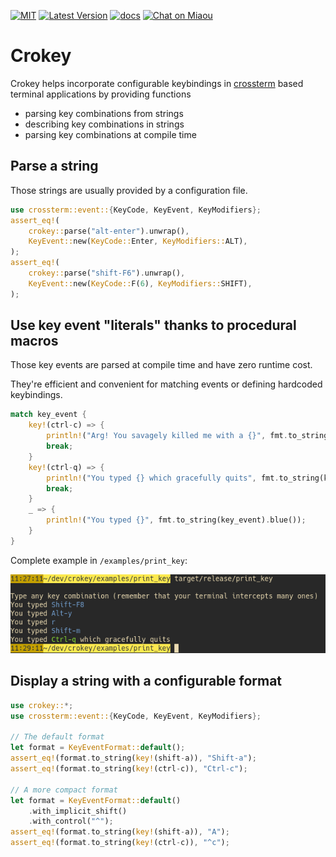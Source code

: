 [![MIT][s2]][l2] [![Latest Version][s1]][l1] [![docs][s3]][l3] [![Chat on Miaou][s4]][l4]

[s1]: https://img.shields.io/crates/v/crokey.svg
[l1]: https://crates.io/crates/crokey

[s2]: https://img.shields.io/badge/license-MIT-blue.svg
[l2]: LICENSE

[s3]: https://docs.rs/crokey/badge.svg
[l3]: https://docs.rs/crokey/

[s4]: https://miaou.dystroy.org/static/shields/room.svg
[l4]: https://miaou.dystroy.org/3490?crokey

# Crokey

Crokey helps incorporate configurable keybindings in [crossterm](https://github.com/crossterm-rs/crossterm)
based terminal applications by providing functions
- parsing key combinations from strings
- describing key combinations in strings
- parsing key combinations at compile time

## Parse a string

Those strings are usually provided by a configuration file.

```rust
use crossterm::event::{KeyCode, KeyEvent, KeyModifiers};
assert_eq!(
    crokey::parse("alt-enter").unwrap(),
    KeyEvent::new(KeyCode::Enter, KeyModifiers::ALT),
);
assert_eq!(
    crokey::parse("shift-F6").unwrap(),
    KeyEvent::new(KeyCode::F(6), KeyModifiers::SHIFT),
);
```

## Use key event "literals" thanks to procedural macros

Those key events are parsed at compile time and have zero runtime cost.

They're efficient and convenient for matching events or defining hardcoded keybindings.

```rust
match key_event {
    key!(ctrl-c) => {
        println!("Arg! You savagely killed me with a {}", fmt.to_string(key_event).red());
        break;
    }
    key!(ctrl-q) => {
        println!("You typed {} which gracefully quits", fmt.to_string(key_event).green());
        break;
    }
    _ => {
        println!("You typed {}", fmt.to_string(key_event).blue());
    }
}
```
Complete example in `/examples/print_key`:

![print_key](doc/print_key.png)

## Display a string with a configurable format

```rust
use crokey::*;
use crossterm::event::{KeyCode, KeyEvent, KeyModifiers};

// The default format
let format = KeyEventFormat::default();
assert_eq!(format.to_string(key!(shift-a)), "Shift-a");
assert_eq!(format.to_string(key!(ctrl-c)), "Ctrl-c");

// A more compact format
let format = KeyEventFormat::default()
    .with_implicit_shift()
    .with_control("^");
assert_eq!(format.to_string(key!(shift-a)), "A");
assert_eq!(format.to_string(key!(ctrl-c)), "^c");
```
